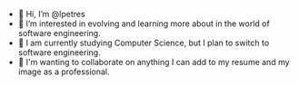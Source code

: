 - 👋 Hi, I’m @lpetres
- 👀 I’m interested in evolving and learning more about in the world of software engineering.
- 🌱 I am currently studying Computer Science, but I plan to switch to software engineering.
- 💞️ I'm wanting to collaborate on anything I can add to my resume and my image as a professional.

<!---
lpetres/lpetres is a ✨ special ✨ repository because its `README.md` (this file) appears on your GitHub profile.
You can click the Preview link to take a look at your changes.
--->
